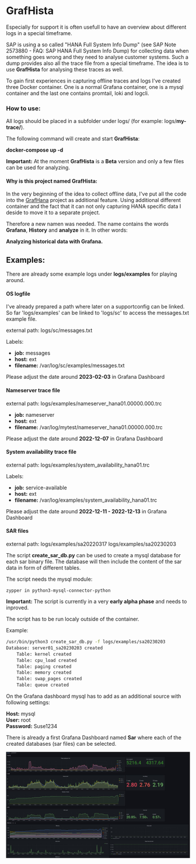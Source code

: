 # GrafHista

Especially for support it is often usefull to have an overview about different logs in a special timeframe. 

SAP is using a so called "HANA Full System Info Dump" (see SAP Note 2573880 - FAQ: SAP HANA Full System Info Dump) for collecting data when something goes wrong and they need to analyse customer systems. Such a dump provides also all the trace file from a special timeframe. The idea is to use **GrafHista** for analysing these traces as well. 

To gain first experiences in capturing offline traces and logs I've created three  Docker container. One is a normal Grafana container, one is a mysql container and the last one contains promtail, loki and logcli.

### How to use:

All logs should be placed in a subfolder under logs/ (for example: logs/**my-trace/**). 

The following command will create and start **GrafHista**:

**docker-compose up -d**

**Important:** At the moment **GrafHista** is a **Beta** version and only a few files can be used for analyzing. 


#### Why is this project named GrafHista:
In the very beginning of the idea to collect offline data, I've put all the code into the [GrafHana](https://gitlab.suse.de/tschloss/grafhana/) project as additional feature. Using additional different container and the fact that it can 
not only capturing HANA specific data I deside to move it to a separate project.

Therefore a new namen was needed. The name contains the words **Grafana**, **History** and **analyze** in it. In other words:

**Analyzing historical data with Grafana.**



## Examples:
There are already some example logs under **logs/examples** for playing around.

#### OS logfile 
I've already prepared a path where later on a supportconfig can be linked. So far 
'logs/examples' can be linked to 'logs/sc' to access the messages.txt example file. 

external path: logs/sc/messages.txt    

Labels: 
- **job:** messages
- **host:** ext
- **filename:** /var/log/sc/examples/messages.txt

Please adjust the date around **2023-02-03** in Grafana Dashboard

#### Nameserver trace file 

external path: logs/examples/nameserver_hana01.00000.000.trc

- **job:** nameserver
- **host:** ext
- **filename:** /var/log/mytest/nameserver_hana01.00000.000.trc

Please adjust the date around **2022-12-07** in Grafana Dashboard


#### System availability trace file

external path: logs/examples/system_availability_hana01.trc

Labels: 
- **job:** service-available
- **host:** ext
- **filename:** /var/log/examples/system_availability_hana01.trc

Please adjust the date around **2022-12-11 - 2022-12-13** in Grafana Dashboard

#### SAR files

external path:  logs/examples/sa20220317
                logs/examples/sa20230203

The script **create_sar_db.py** can be used to create a mysql database for each 
sar binary file. The database will then include the content of the sar data in form of different tables. 

The script needs the mysql module:

    zypper in python3-mysql-connector-python


**Important:** The script is currently in a very **early alpha phase** and needs to inproved.

The script has to be run localy outside of the container. 

Example:

```bash
/usr/bin/python3 create_sar_db.py -f logs/examples/sa20230203
Database: server01_sa20230203 created
    Table: kernel created
    Table: cpu_load created
    Table: paging created
    Table: memory created
    Table: swap_pages created
    Table: queue created
```


On the Grafana dashboard mysql has to add as an additional source with following settings:

**Host:** mysql  
**User:** root  
**Password:** Suse1234  

There is already a first Grafana Dashboard named **Sar** where each of 
the created databases (sar files)  can be selected.

![Example - sar files](examples/example01.png)